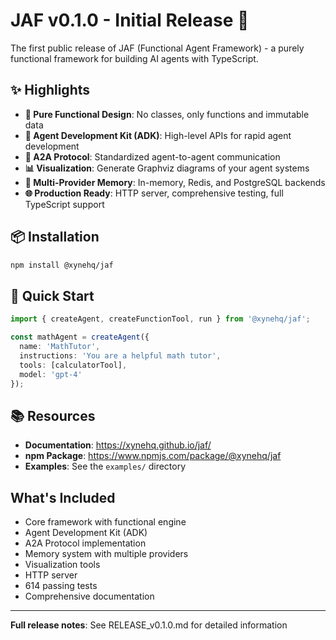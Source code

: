 # JAF v0.1.0 - Initial Release 🎉

The first public release of JAF (Functional Agent Framework) - a purely functional framework for building AI agents with TypeScript.

## ✨ Highlights

- **🎯 Pure Functional Design**: No classes, only functions and immutable data
- **🤖 Agent Development Kit (ADK)**: High-level APIs for rapid agent development  
- **🔗 A2A Protocol**: Standardized agent-to-agent communication
- **📊 Visualization**: Generate Graphviz diagrams of your agent systems
- **💾 Multi-Provider Memory**: In-memory, Redis, and PostgreSQL backends
- **🌐 Production Ready**: HTTP server, comprehensive testing, full TypeScript support

## 📦 Installation

```bash
npm install @xynehq/jaf
```

## 🚀 Quick Start

```typescript
import { createAgent, createFunctionTool, run } from '@xynehq/jaf';

const mathAgent = createAgent({
  name: 'MathTutor',
  instructions: 'You are a helpful math tutor',
  tools: [calculatorTool],
  model: 'gpt-4'
});
```

## 📚 Resources

- **Documentation**: https://xynehq.github.io/jaf/
- **npm Package**: https://www.npmjs.com/package/@xynehq/jaf
- **Examples**: See the `examples/` directory

## What's Included

- Core framework with functional engine
- Agent Development Kit (ADK)
- A2A Protocol implementation  
- Memory system with multiple providers
- Visualization tools
- HTTP server
- 614 passing tests
- Comprehensive documentation

---

**Full release notes**: See RELEASE_v0.1.0.md for detailed information